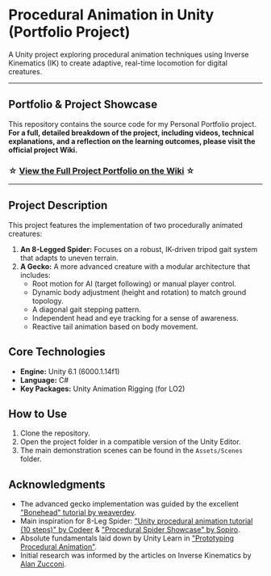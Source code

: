 # Procedural Animation in Unity (Portfolio Project)

A Unity project exploring procedural animation techniques using Inverse Kinematics (IK) to create adaptive, real-time locomotion for digital creatures.

---

##  Portfolio & Project Showcase

This repository contains the source code for my Personal Portfolio project. **For a full, detailed breakdown of the project, including videos, technical explanations, and a reflection on the learning outcomes, please visit the official project Wiki.**

### ☆ [View the Full Project Portfolio on the Wiki](https://github.com/HangyBoi/Chunk-of-Procedural-Animation/wiki) ☆

---

## Project Description

This project features the implementation of two procedurally animated creatures:
1.  **An 8-Legged Spider:** Focuses on a robust, IK-driven tripod gait system that adapts to uneven terrain.
2.  **A Gecko:** A more advanced creature with a modular architecture that includes:
    *   Root motion for AI (target following) or manual player control.
    *   Dynamic body adjustment (height and rotation) to match ground topology.
    *   A diagonal gait stepping pattern.
    *   Independent head and eye tracking for a sense of awareness.
    *   Reactive tail animation based on body movement.

## Core Technologies
*   **Engine:** Unity 6.1 (6000.1.14f1)
*   **Language:** C#
*   **Key Packages:** Unity Animation Rigging (for LO2)

## How to Use
1.  Clone the repository.
2.  Open the project folder in a compatible version of the Unity Editor.
3.  The main demonstration scenes can be found in the `Assets/Scenes` folder.

## Acknowledgments
*   The advanced gecko implementation was guided by the excellent ["Bonehead" tutorial by weaverdev](https://weaverdev.io/projects/bonehead-procedural-animation/).
*   Main inspiration for 8-Leg Spider: ["Unity procedural animation tutorial (10 steps)" by Codeer](https://www.youtube.com/watch?v=e6Gjhr1IP6w) & ["Procedural Spider Showcase" by Sopiro](https://www.youtube.com/watch?v=pUp133rtDxM).
*   Absolute fundamentals laid down by Unity Learn in ["Prototyping Procedural Animation"](https://learn.unity.com/project/prototyping-a-procedural-animated-boss).
*   Initial research was informed by the articles on Inverse Kinematics by [Alan Zucconi](https://www.alanzucconi.com/).

